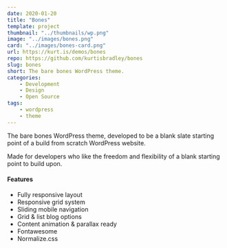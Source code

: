 ```yaml
---
date: 2020-01-20
title: "Bones"
template: project
thumbnail: "../thumbnails/wp.png"
image: "../images/bones.png"
card: "../images/bones-card.png"
url: https://kurt.is/demos/bones
repo: https://github.com/kurtisbradley/bones
slug: bones
short: The bare bones WordPress theme.
categories:
    - Development
    - Design
    - Open Source
tags:
    - wordpress
    - theme
---
```


The bare bones WordPress theme, developed to be a blank slate starting point of a build from scratch WordPress website.

Made for developers who like the freedom and flexibility of a blank starting point to build upon.

#### Features

-   Fully responsive layout
-   Responsive grid system
-   Sliding mobile navigation
-   Grid & list blog options
-   Content animation & parallax ready
-   Fontawesome
-   Normalize.css
